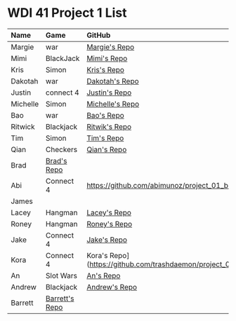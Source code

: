 # WDI 41 Project 1 List

| Name     |  Game | GitHub                                                         |                                                     
| :------- |:------- |:-------------------------------------------------------------- | 
| Margie    |   war      | [Margie's Repo](https://github.com/margier/project_01_build_a_game)|
| Mimi   | BlackJack | [Mimi's Repo](https://github.com/mimischirm/project_01_build_a_game)        |    
| Kris    | Simon | [Kris's Repo](https://github.com/Krystneto/project_01_build_a_game)      |
| Dakotah    | war | [Dakotah's Repo](https://github.com/walkerdakotah/project_01_build_a_game)      |    
| Justin  | connect 4 | [Justin's Repo](https://github.com/blizm87/project_01_build_a_game)  |
| Michelle | Simon | [Michelle's Repo](https://github.com/miblee/project_01_build_a_game)   |   
| Bao      | war |[Bao's Repo](https://github.com/baokhoavu/project_01_build_a_game) |
| Ritwick     | Blackjack | [Ritwik's Repo](https://github.com/ritz1337/project_01_build_a_game)  |              
| Tim      | Simon | [Tim's Repo](https://github.com/crimclark/project_01_build_a_game)   |        
| Qian  | Checkers|[Qian's Repo](https://github.com/Hesai69/project_01_build_a_game)   |
| Brad    |  [Brad's Repo](https://github.com/bkmorgan3/project_01_build_a_game)       |
| Abi     | Connect 4 | https://github.com/abimunoz/project_01_build_a_game.git |    
| James    |       |
| Lacey    | Hangman | [Lacey's Repo](https://github.com/lacerbeams/project_01_build_a_game)       |    
| Roney    |Hangman | [Roney's Repo](https://github.com/ronyarmas/project_01_build_a_game)   |
| Jake | Connect 4 |[Jake's Repo](https://github.com/jmiller-io/project_01_build_a_game)    |   
| Kora     | Connect 4 | Kora's Repo](https://github.com/trashdaemon/project_01_build_a_game) |
| An     | Slot Wars| [An's Repo](https://github.com/secretagentan/project_01_build_a_game) |              
| Andrew      | Blackjack | [Andrew's Repo](https://github.com/amaidah/project_01_build_a_game)  |        
| Barrett  | [Barrett's Repo](https://github.com/yeahbq/project_01_build_a_game)   |
